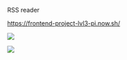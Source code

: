 RSS reader 

https://frontend-project-lvl3-pi.now.sh/

<a href="https://codeclimate.com/github/eligoldf/frontend-project-lvl3/maintainability"><img src="https://api.codeclimate.com/v1/badges/d2f652bb9fb9567155fd/maintainability" /></a>

<a href="https://codeclimate.com/github/eligoldf/frontend-project-lvl3/test_coverage"><img src="https://api.codeclimate.com/v1/badges/d2f652bb9fb9567155fd/test_coverage" /></a>